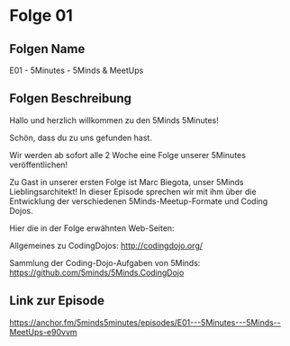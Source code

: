 # Folge 01
## Folgen Name

E01 - 5Minutes - 5Minds & MeetUps

## Folgen Beschreibung

Hallo und herzlich willkommen zu den 5Minds 5Minutes!

Schön, dass du zu uns gefunden hast.

Wir werden ab sofort alle 2 Woche eine Folge unserer 5Minutes veröffentlichen!

Zu Gast in unserer ersten Folge ist Marc Biegota, unser 5Minds Lieblingsarchitekt! In dieser Episode sprechen wir mit ihm über die Entwicklung der verschiedenen 5Minds-Meetup-Formate und Coding Dojos.

Hier die in der Folge erwähnten Web-Seiten:

Allgemeines zu CodingDojos:
http://codingdojo.org/

Sammlung der Coding-Dojo-Aufgaben von 5Minds:
https://github.com/5minds/5Minds.CodingDojo  

## Link zur Episode

https://anchor.fm/5minds5minutes/episodes/E01---5Minutes---5Minds--MeetUps-e90vvm
